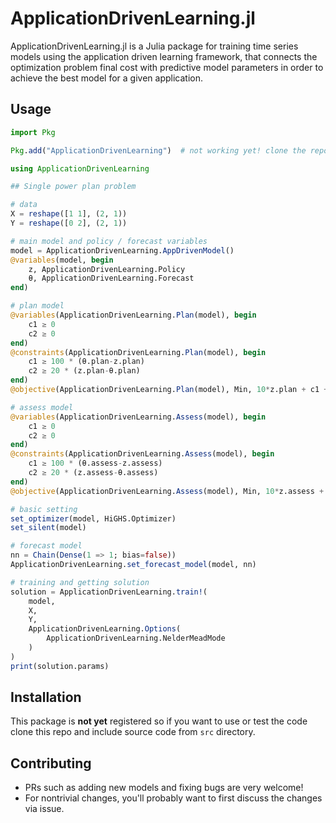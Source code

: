 # ApplicationDrivenLearning.jl

ApplicationDrivenLearning.jl is a Julia package for training time series models using the application driven learning framework, that connects the optimization problem final cost with predictive model parameters in order to achieve the best model for a given application.

## Usage

```julia
import Pkg

Pkg.add("ApplicationDrivenLearning")  # not working yet! clone the repo instead

using ApplicationDrivenLearning

## Single power plan problem

# data
X = reshape([1 1], (2, 1))
Y = reshape([0 2], (2, 1))

# main model and policy / forecast variables
model = ApplicationDrivenLearning.AppDrivenModel()
@variables(model, begin
    z, ApplicationDrivenLearning.Policy
    θ, ApplicationDrivenLearning.Forecast
end)

# plan model
@variables(ApplicationDrivenLearning.Plan(model), begin
    c1 ≥ 0
    c2 ≥ 0
end)
@constraints(ApplicationDrivenLearning.Plan(model), begin
    c1 ≥ 100 * (θ.plan-z.plan)
    c2 ≥ 20 * (z.plan-θ.plan)
end)
@objective(ApplicationDrivenLearning.Plan(model), Min, 10*z.plan + c1 + c2)

# assess model
@variables(ApplicationDrivenLearning.Assess(model), begin
    c1 ≥ 0
    c2 ≥ 0
end)
@constraints(ApplicationDrivenLearning.Assess(model), begin
    c1 ≥ 100 * (θ.assess-z.assess)
    c2 ≥ 20 * (z.assess-θ.assess)
end)
@objective(ApplicationDrivenLearning.Assess(model), Min, 10*z.assess + c1 + c2)

# basic setting
set_optimizer(model, HiGHS.Optimizer)
set_silent(model)

# forecast model
nn = Chain(Dense(1 => 1; bias=false))
ApplicationDrivenLearning.set_forecast_model(model, nn)

# training and getting solution
solution = ApplicationDrivenLearning.train!(
    model,
    X,
    Y,
    ApplicationDrivenLearning.Options(
        ApplicationDrivenLearning.NelderMeadMode
    )
)
print(solution.params)
```

## Installation

This package is **not yet** registered so if you want to use or test the code clone this repo and include source code from `src` directory.

## Contributing

* PRs such as adding new models and fixing bugs are very welcome!
* For nontrivial changes, you'll probably want to first discuss the changes via issue.